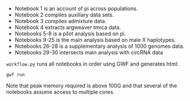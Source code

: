 
- Notebook 1 is an account of pi across populations.
- Notebook 2 compiles auxiliary data sets.
- Notebook 3 compiles admixture data.
- Notebook 4 extracts argweaver tmrca data.
- Notebooks 5-8 is a pilot analysis based on pi.
- Notebooks 9-25 is the main analysis based on male X haplotypes.
- Notebooks 26-28 is a supplementary analysis of 1000 genomes data.
- Notebooks 29-30 intersects main analysis with circRNA data

`workflow.py` runs all notebooks in order usng GWF and generates html:

    gwf run

Note that peak memory required is above 100G and that several of the notebooks assume access to multiple cores.


